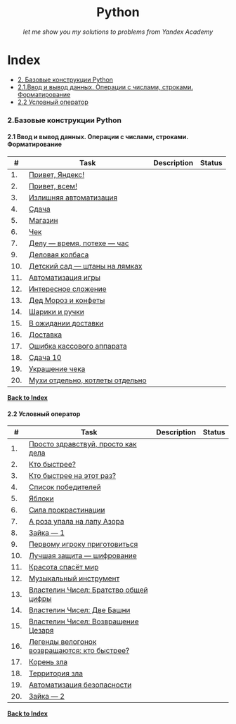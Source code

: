 <div align="center">
    <h1>Python</h1>
    <i>let me show you my solutions to problems from Yandex Academy</i>
</div>


# Index

* [2. Базовые конструкции Python](#2базовые-конструкции-python)
* [2.1.Ввод и вывод данных. Операции с числами, строками. Форматирование](#21-ввод-и-вывод-данных-операции-с-числами-строками-форматирование)
* [2.2 Условный оператор](#22-условный-оператор)


### 2.Базовые конструкции Python
#### 2.1 Ввод и вывод данных. Операции с числами, строками. Форматирование
    
|#| Task | Description | Status |    
|---|---|---|---|
|1.| [Привет, Яндекс!](https://github.com/RusskikhAV/Python/blob/main/zadanie_1.py)|||
|2.| [Привет, всем!]()|||
|3.| [Излишняя автоматизация]()|||
|4.| [Сдача]()|||
|5.| [Магазин]()|||
|6.| [Чек]()|||
|7.| [Делу — время, потехе — час]()|||
|9.| [Деловая колбаса]()|||
|10.| [Детский сад — штаны на лямках]()|||
|11.| [Автоматизация игры]()|||
|12.| [Интересное сложение]()|||
|13.| [Дед Мороз и конфеты]()|||
|14.| [Шарики и ручки]()|||
|15.| [В ожидании доставки]()|||
|16.| [Доставка]()|||
|17.| [Ошибка кассового аппарата]()|||
|18.| [Сдача 10]()|||
|19.| [Украшение чека]()|||
|20.| [Мухи отдельно, котлеты отдельно]()|||

**[Back to Index](#index)**

#### 2.2 Условный оператор
|#| Task | Description | Status |    
|---|---|---|---|
|1.| [Просто здравствуй, просто как дела]()|||
|2.| [Кто быстрее?]()|||
|3.| [Кто быстрее на этот раз?]()|||
|4.| [Список победителей]()|||
|5.| [Яблоки]()|||
|6.| [Сила прокрастинации]()|||
|7.| [А роза упала на лапу Азора]()|||
|8.| [Зайка — 1]()|||
|9.| [Первому игроку приготовиться]()|||
|10.| [Лучшая защита — шифрование]()|||
|11.| [Красота спасёт мир]()|||
|12.| [Музыкальный инструмент]()|||
|13.| [Властелин Чисел: Братство общей цифры]()|||
|14.| [Властелин Чисел: Две Башни]()|||
|15.| [Властелин Чисел: Возвращение Цезаря]()|||
|16.| [Легенды велогонок возвращаются: кто быстрее?]()|||
|17.| [Корень зла]()|||
|18.| [Территория зла]()|||
|19.| [Автоматизация безопасности]()|||
|20.| [Зайка — 2]()|||
   
**[Back to Index](#index)**
